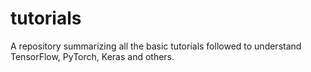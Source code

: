 # tutorials
A repository summarizing all the basic tutorials followed to understand TensorFlow, PyTorch, Keras and others.
